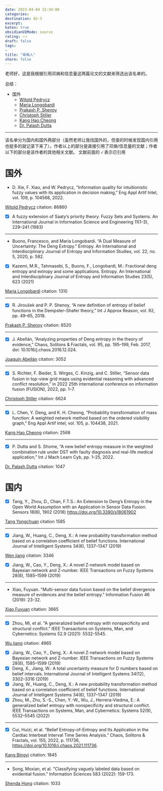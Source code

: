 ```yaml
---
date: 2023-04-04 15:34:08
categories: 
destination: 02-3
excerpt: 
katex: true
obsidianUIMode: source
rating: ⭐⭐
draft: false
tags:  
- 
title: "审稿人"
share: false
---
```


老师好，这是我根据引用邓熵和信息量这两篇论文的文献来筛选出该名单的。




总结：
- 国外
  - [Witold Pedrycz](https://scholar.google.com/citations?user=0nrcfZwAAAAJ&hl=en&oi=sra)
  - [Maria Longobardi](https://scholar.google.com/citations?user=jt3p-XIAAAAJ&hl=en&oi=sra)
  - [Prakash P. Shenoy](https://scholar.google.com/citations?user=3r7dSLAAAAAJ&hl=en&oi=sra)
  - [Christoph Stiller](https://ieeexplore.ieee.org/author/37284652100)
  - [Kang Hao Cheong](https://scholar.google.com/citations?user=neaUULMAAAAJ&hl=en&oi=sra)
  - [Dr. Palash Dutta](https://scholar.google.co.uk/citations?user=zu_FTw8AAAAJ&hl=en&oi=ao)


****

该名单分为国内和国外两部分（虽然老师让我找国外的，但查的时候发现国内引用也挺多的就记录下来了）。作者以上的部分是直接引用了邓熵/信息量的文献；作者以下的部分是该作者的其他相关文献。 文献前面的 `√` 表示已引用

# 国外
- D. Xie, F. Xiao, and W. Pedrycz, “Information quality for intuitionistic fuzzy values with its application in decision making,” Eng Appl Artif Intel, vol. 109, p. 104568, 2022.

[Witold Pedrycz](https://scholar.google.com/citations?user=0nrcfZwAAAAJ&hl=en&oi=sra) citation: 86860

- [x] A fuzzy extension of Saaty’s priority theory. Fuzzy Sets and Systems. An International Journal in Information Science and Engineering 11(1-3), 229–241 (1983)
****
- Buono, Francesco, and Maria Longobardi. “A Dual Measure of Uncertainty: The Deng Extropy.” Entropy. An International and Interdisciplinary Journal of Entropy and Information Studies, vol. 22, no. 5, 2020, p. 582.
  
- [x]  Kazemi, M.R., Tahmasebi, S., Buono, F., Longobardi, M.: Fractional deng entropy and extropy and some applications. Entropy. An International and Interdisciplinary Journal of Entropy and Information Studies 23(5), 623 (2021)

[Maria Longobardi](https://scholar.google.com/citations?user=jt3p-XIAAAAJ&hl=en&oi=sra) citation: 1310
****
- [x] R. Jiroušek and P. P. Shenoy, “A new definition of entropy of belief functions in the Dempster–Shafer theory,” Int J Approx Reason, vol. 92, pp. 49–65, 2018.

[Prakash P. Shenoy](https://scholar.google.com/citations?user=3r7dSLAAAAAJ&hl=en&oi=sra) citation: 8520
****
- [x] J. Abellán, “Analyzing properties of Deng entropy in the theory of evidence,” Chaos, Solitons & Fractals, vol. 95, pp. 195–199, Feb. 2017, doi: 10.1016/j.chaos.2016.12.024.

[Joaquín Abellán](https://scholar.google.com/citations?user=nJwbWrIAAAAJ&hl=en&oi=sra) citation: 3052
****
- [x] S. Richter, F. Bieder, S. Wirges, C. Kinzig, and C. Stiller, “Sensor data fusion in top-view grid maps using evidential reasoning with advanced conflict resolution,” in 2022 25th international conference on information fusion (FUSION), 2022, pp. 1–7.

[Christoph Stiller](https://ieeexplore.ieee.org/author/37284652100) citation: 6624
****
- [x] L. Chen, Y. Deng, and K. H. Cheong, “Probability transformation of mass function: A weighted network method based on the ordered visibility graph,” Eng Appl Artif Intel, vol. 105, p. 104438, 2021.

[Kang Hao Cheong](https://scholar.google.com/citations?user=neaUULMAAAAJ&hl=en&oi=sra) citation: 2568
****
- [x]  P. Dutta and S. Shome, “A new belief entropy measure in the weighted combination rule under DST with faulty diagnosis and real-life medical application,” Int J Mach Learn Cyb, pp. 1–25, 2022.

[Dr. Palash Dutta](https://scholar.google.co.uk/citations?user=zu_FTw8AAAAJ&hl=en&oi=ao) citation: 1047

# 国内
- [x] Tang, Y., Zhou, D., Chan, F.T.S.: An Extension to Deng’s Entropy in the Open World Assumption with an Application in Sensor Data Fusion. Sensors 18(6), 1902 (2018) https://doi.org/10.3390/s18061902

[Tang Yongchuan](https://scholar.google.co.uk/citations?user=yZBREOEAAAAJ&hl=en&oi=ao) citation 1585
****
- [x] Jiang, W., Huang, C., Deng, X.: A new probability transformation method based on a correlation coefficient of belief functions. International Journal of Intelligent Systems 34(6), 1337–1347 (2019)

[Wen jiang](https://www.researchgate.net/profile/Wen-Jiang-3/3) citation: 3346

- [x] Jiang, W., Cao, Y., Deng, X.: A novel Z-network model based on Bayesian network and Z-number. IEEE Transactions on Fuzzy Systems 28(8), 1585–1599 (2019)
****
- Xiao, Fuyuan. "Multi-sensor data fusion based on the belief divergence measure of evidences and the belief entropy." Information Fusion 46 (2019): 23-32.

[Xiao Fuyuan](https://www.scopus.com/authid/detail.uri?authorId=56526025900) citation: 3665
****
- [x] Zhou, Mi, et al. "A generalized belief entropy with nonspecificity and structural conflict." IEEE Transactions on Systems, Man, and Cybernetics: Systems 52.9 (2021): 5532-5545.

[Wu jiang](https://scholar.google.com/citations?user=LlwuSQIAAAAJ&hl=en&oi=sra) citation: 4965

- [x] Jiang, W., Cao, Y., Deng, X.: A novel Z-network model based on Bayesian network and Z-number. IEEE Transactions on Fuzzy Systems 28(8), 1585–1599 (2019)
- [x] Deng, X., Jiang, W.: A total uncertainty measure for D numbers based on belief intervals. International Journal of Intelligent Systems 34(12), 3302–3316 (2019)
- [x] Jiang, W., Huang, C., Deng, X.: A new probability transformation method based on a correlation coefficient of belief functions. International Journal of Intelligent Systems 34(6), 1337–1347 (2019)
- [x] Zhou, M., Zhu, S.-S., Chen, Y.-W., Wu, J., Herrera-Viedma, E.: A generalized belief entropy with nonspecificity and structural conflict. IEEE Transactions on Systems, Man, and Cybernetics: Systems 52(9), 5532–5545 (2022)
****
- [x] Cui, Huizi, et al. “Belief Entropy-of-Entropy and Its Application in the Cardiac Interbeat Interval Time Series Analysis.” Chaos, Solitons & Fractals, vol. 155, 2022, p. 111736, https://doi.org/10.1016/j.chaos.2021.111736.

[Kang Bingyi](https://www.scopus.com/authid/detail.uri?authorId=41761473400) citation: 1845
****
- Song, Moxian, et al. "Classifying vaguely labeled data based on evidential fusion." Information Sciences 583 (2022): 159-173.

[Shenda Hong](https://scholar.google.com/citations?user=K95az5UAAAAJ&hl=en&oi=sra) citation: 1033